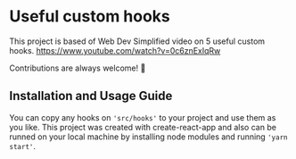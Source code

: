 # Useful custom hooks

This project is based of Web Dev Simplified video on 5 useful custom hooks.
https://www.youtube.com/watch?v=0c6znExIqRw

Contributions are always welcome! 🌟

## Installation and Usage Guide

You can copy any hooks on `'src/hooks'` to your project and use them as you like.
This project was created with create-react-app and also can be runned on your local machine by installing node modules and running `'yarn start'`.
